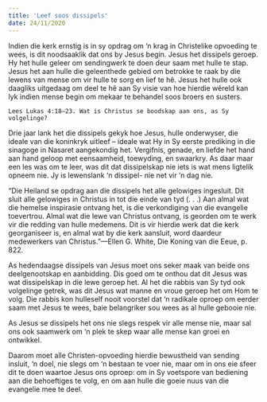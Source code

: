 ```yaml
---
title: 'Leef soos dissipels'
date: 24/11/2020
---
```


Indien die kerk ernstig is in sy opdrag om ‘n krag in Christelike opvoeding te wees, is dit noodsaaklik dat ons by Jesus begin. Jesus het dissipels geroep. Hy het hulle geleer om sendingwerk te doen deur saam met hulle te stap. Jesus het aan hulle die geleenthede gebied om betrokke te raak by die lewens van mense om vir hulle te sorg en lief te hê. Jesus het hulle ook daagliks uitgedaag om deel te hê aan Sy visie van hoe hierdie wêreld kan lyk indien mense begin om mekaar te behandel soos broers en susters.

`Lees Lukas 4:18–23. Wat is Christus se boodskap aan ons, as Sy volgelinge?`

Drie jaar lank het die dissipels gekyk hoe Jesus, hulle onderwyser, die ideale van die koninkryk uitleef – ideale wat Hy in Sy eerste prediking in die sinagoge in Nasaret aangekondig het. Vergifnis, genade, en liefde het hand aan hand geloop met eensaamheid, toewyding, en swaarkry. As daar maar een les was om te leer, was dit dat dissipelskap nie iets is wat mens ligtelik opneem nie. Jy is lewenslank ‘n dissipel- nie net vir ‘n dag nie.

“Die Heiland se opdrag aan die dissipels het alle gelowiges ingesluit. Dit sluit alle gelowiges in Christus in tot die einde van tyd (. . .) Aan almal wat die hemelse inspirasie ontvang het, is die verkondiging van die evangelie toevertrou. Almal wat die lewe van Christus ontvang, is georden om te werk vir die redding van hulle medemens. Dit is vir hierdie werk dat die kerk georganiseer is, en almal wat by die kerk aansluit, word daardeur medewerkers van Christus.”—Ellen G. White, Die Koning van die Eeue, p. 822.

As hedendaagse dissipels van Jesus moet ons seker maak van beide ons deelgenootskap en aanbidding. Dis goed om te onthou dat dit Jesus was wat dissipelskap in die lewe geroep het. Al het die rabbis van Sy tyd ook volgelinge getrek, was dit Jesus wat manne en vroue geroep het om Hom te volg. Die rabbis kon hulleself nooit voorstel dat ‘n radikale oproep om eerder saam met Jesus te wees, baie belangriker sou wees as al hulle gebooie nie.

As Jesus se dissipels het ons nie slegs respek vir alle mense nie, maar sal ons ook saamwerk om ‘n plek te skep waar alle mense kan groei en ontwikkel.

Daarom moet alle Christen-opvoeding hierdie bewustheid van sending insluit, ‘n doel, nie slegs om ‘n bestaan te voer nie, maar om in ons eie sfeer dit te doen waartoe Jesus ons oproep: om in Sy voetspore van bediening aan die behoeftiges te volg, en om aan hulle die goeie nuus van die evangelie mee te deel.